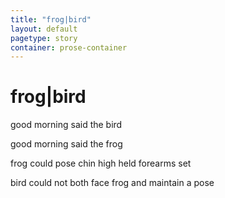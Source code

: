 ```yaml
---
title: "frog|bird"
layout: default
pagetype: story
container: prose-container
---
```


# frog|bird          
          
good morning said the bird          
          
good morning said the frog          
          
frog could pose chin high held forearms set           
          
bird could not both face frog and maintain a pose          
          
          
